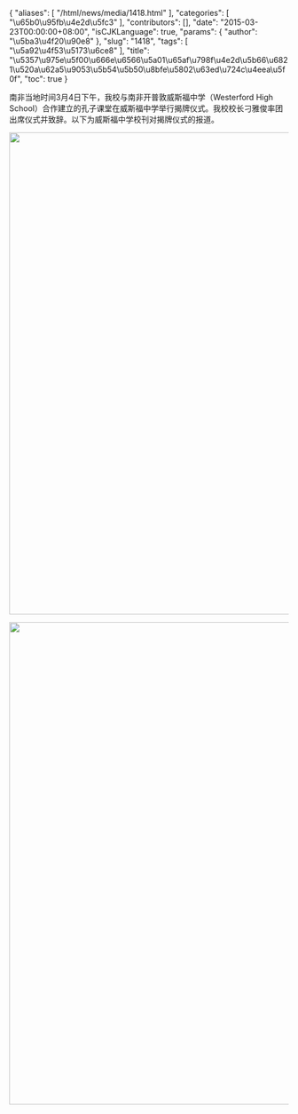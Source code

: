{
    "aliases": [
        "/html/news/media/1418.html"
    ],
    "categories": [
        "\u65b0\u95fb\u4e2d\u5fc3"
    ],
    "contributors": [],
    "date": "2015-03-23T00:00:00+08:00",
    "isCJKLanguage": true,
    "params": {
        "author": "\u5ba3\u4f20\u90e8"
    },
    "slug": "1418",
    "tags": [
        "\u5a92\u4f53\u5173\u6ce8"
    ],
    "title": "\u5357\u975e\u5f00\u666e\u6566\u5a01\u65af\u798f\u4e2d\u5b66\u6821\u520a\u62a5\u9053\u5b54\u5b50\u8bfe\u5802\u63ed\u724c\u4eea\u5f0f",
    "toc": true
}

南非当地时间3月4日下午，我校与南非开普敦威斯福中学（Westerford High School）合作建立的孔子课堂在威斯福中学举行揭牌仪式。我校校长刁雅俊率团出席仪式并致辞。以下为威斯福中学校刊对揭牌仪式的报道。





<img
    src="https://cdn.tfls.online/mirror/full/65f163815ae8776635359e058377aa74bd27b760.jpg"
    style="display:block;margin-left:auto;margin-right:auto;"
    decoding="async"
    fetchpriority="auto"
    loading="lazy"
    height="868"
    width="600"
/>





<img
    src="https://cdn.tfls.online/mirror/full/7be2eefd50d50521e8d216fd716f941aff740f42.jpg"
    style="display:block;margin-left:auto;margin-right:auto;"
    decoding="async"
    fetchpriority="auto"
    loading="lazy"
    height="869"
    width="600"
/>




  



